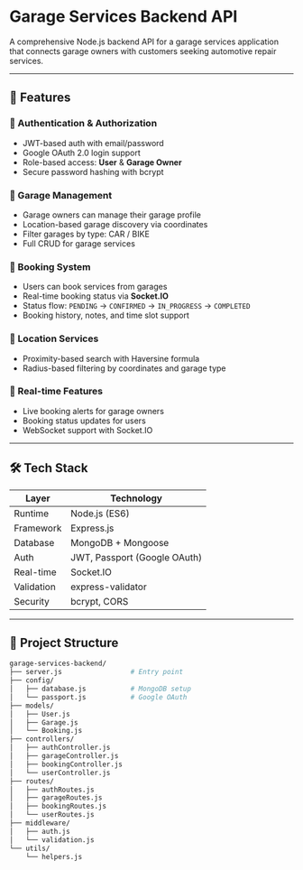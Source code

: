 # Garage Services Backend API

A comprehensive Node.js backend API for a garage services application that connects garage owners with customers seeking automotive repair services.

---

## 🚀 Features

### 🔐 Authentication & Authorization
- JWT-based auth with email/password
- Google OAuth 2.0 login support
- Role-based access: **User** & **Garage Owner**
- Secure password hashing with bcrypt

### 🧰 Garage Management
- Garage owners can manage their garage profile
- Location-based garage discovery via coordinates
- Filter garages by type: CAR / BIKE
- Full CRUD for garage services

### 📅 Booking System
- Users can book services from garages
- Real-time booking status via **Socket.IO**
- Status flow: `PENDING` → `CONFIRMED` → `IN_PROGRESS` → `COMPLETED`
- Booking history, notes, and time slot support

### 📍 Location Services
- Proximity-based search with Haversine formula
- Radius-based filtering by coordinates and garage type

### 📡 Real-time Features
- Live booking alerts for garage owners
- Booking status updates for users
- WebSocket support with Socket.IO

---

## 🛠️ Tech Stack

| Layer         | Technology           |
|---------------|----------------------|
| Runtime       | Node.js (ES6)        |
| Framework     | Express.js           |
| Database      | MongoDB + Mongoose   |
| Auth          | JWT, Passport (Google OAuth) |
| Real-time     | Socket.IO            |
| Validation    | express-validator    |
| Security      | bcrypt, CORS         |

---

## 📁 Project Structure

```bash
garage-services-backend/
├── server.js                 # Entry point
├── config/
│   ├── database.js           # MongoDB setup
│   └── passport.js           # Google OAuth
├── models/
│   ├── User.js
│   ├── Garage.js
│   └── Booking.js
├── controllers/
│   ├── authController.js
│   ├── garageController.js
│   ├── bookingController.js
│   └── userController.js
├── routes/
│   ├── authRoutes.js
│   ├── garageRoutes.js
│   ├── bookingRoutes.js
│   └── userRoutes.js
├── middleware/
│   ├── auth.js
│   └── validation.js
└── utils/
    └── helpers.js
